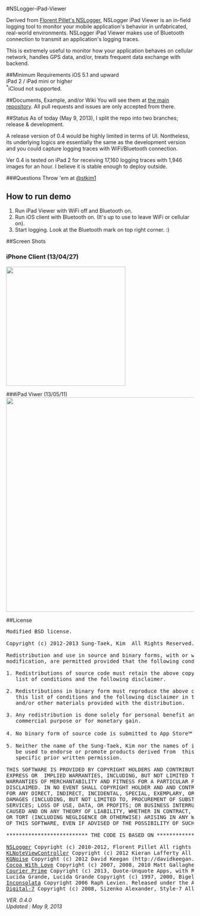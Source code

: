 #NSLogger-iPad-Viewer

Derived from [Florent Pillet's NSLogger](https://github.com/fpillet/NSLogger), NSLogger iPad Viewer is an in-field logging tool to monitor your mobile application's behavior in unfabricated, real-world environments. NSLogger iPad Viewer makes use of Bluetooth connection to transmit an application's logging traces.

This is extremely useful to monitor how your application behaves on cellular network, handles GPS data, and/or, treats frequent data exchange with backend.

##Minimum Requirements
iOS 5.1 and upward  
iPad 2 / iPad mini or higher  
<sup>*</sup>iCloud not supported.

##Documents, Example, and/or Wiki
You will see them at [the main repository](https://github.com/fpillet/NSLogger). All pull requests and issues are only accepted from there.  

##Status
As of today (May 9, 2013), I split the repo into two branches; release & development.   

A release version of 0.4 would be highly limited in terms of UI. Nontheless, its underlying logics are essentially the same as the development version and you could capture logging traces with WiFi/Bluetooth connection.    

Ver 0.4 is tested on iPad 2 for receiving 17,160 logging traces with 1,946 images for an hour. I believe it is stable enough to deploy outside.  

###Questions
Throw 'em at [@stkim1](http://twitter.com/stkim1)

## How to run demo
1. Run iPad Viewer with WiFi off and Bluetooth on.  
2. Run iOS client with Bluetooth on. (It's up to use to leave WiFi or cellular on).      
3. Start logging. Look at the Bluetooth mark on top right corner. :)  

##Screen Shots 
### iPhone Client (13/04/27)
<img width="320" src="https://raw.github.com/stkim1/NSLogger-iPad-Viewer/master/ScreenShots/iphone_13_04_27.png" />

###iPad Viwer (13/05/11)
<img width="576" src="https://raw.github.com/stkim1/NSLogger-iPad-Viewer/master/ScreenShots/ipad_13_05_11.png" />


##License
<pre>Modified BSD license.

Copyright (c) 2012-2013 Sung-Taek, Kim <stkim1@colorfulglue.com> All Rights Reserved.

Redistribution and use in source and binary forms, with or without 
modification, are permitted provided that the following conditions are met:

1. Redistributions of source code must retain the above copyright notice, this
   list of conditions and the following disclaimer.

2. Redistributions in binary form must reproduce the above copyright notice, 
   this list of conditions and the following disclaimer in the documentation
   and/or other materials provided with the distribution.

3. Any redistribution is done solely for personal benefit and not for any
   commercial purpose or for monetary gain.

4. No binary form of source code is submitted to App Store℠ of Apple Inc.

5. Neither the name of the Sung-Taek, Kim nor the names of its contributors may
   be used to endorse or promote products derived from  this software without 
   specific prior written permission.

THIS SOFTWARE IS PROVIDED BY COPYRIGHT HOLDERS AND CONTRIBUTORS "AS IS" AND ANY 
EXPRESS OR  IMPLIED WARRANTIES, INCLUDING, BUT NOT LIMITED TO, THE IMPLIED 
WARRANTIES OF MERCHANTABILITY AND FITNESS FOR A PARTICULAR PURPOSE ARE 
DISCLAIMED. IN NO EVENT SHALL COPYRIGHT HOLDER AND AND CONTRIBUTORS BE LIABLE 
FOR ANY DIRECT, INDIRECT, INCIDENTAL, SPECIAL, EXEMPLARY, OR CONSEQUENTIAL 
DAMAGES (INCLUDING, BUT NOT LIMITED TO, PROCUREMENT OF SUBSTITUTE GOODS OR 
SERVICES; LOSS OF USE, DATA, OR PROFITS; OR BUSINESS INTERRUPTION) HOWEVER 
CAUSED AND ON ANY THEORY OF LIABILITY, WHETHER IN CONTRACT, STRICT LIABILITY, 
OR TORT (INCLUDING NEGLIGENCE OR OTHERWISE) ARISING IN ANY WAY OUT OF THE USE
OF THIS SOFTWARE, EVEN IF ADVISED OF THE POSSIBILITY OF SUCH DAMAGE.

************************** THE CODE IS BASED ON ******************************

<a href="https://github.com/fpillet/NSLogger">NSLogger</a> Copyright (c) 2010-2012, Florent Pillet All rights reserved. 
<a href="https://github.com/KieranLafferty/KLNoteViewController">KLNoteViewController</a> Copyright (c) 2012 Kieran Lafferty All rights reserved. 
<a href="https://github.com/kgn/KGNoise">KGNoise</a> Copyright (c) 2012 David Keegan (http://davidkeegan.com) All rights reserved
<a href="http://www.cocoawithlove.com/">Cocoa With Love</a> Copyright (c) 2007, 2008, 2010 Matt Gallagher. All rights reserved 
<a href="http://johnaugust.com/2013/introducing-courier-prime">Courier Prime</a> Copyright (c) 2013, Quote-Unquote Apps, with Reserved Font Name Courier Prime.
Lucida Grande, Lucida Grande Copyright (c) 1997, 2000, Bigelow & Holmes Inc. U.S. Pat. Des. 289,420. All rights reserved.
<a href="http://www.levien.com/type/myfonts/inconsolata.html">Inconsolata</a> Copyright 2006 Raph Levien. Released under the Apache 2 license.
<a href="http://www.styleseven.com">Digital-7</a> Copyright (c) 2008, Sizenko Alexander, Style-7 All rights reserved.</pre>

_VER. 0.4.0_<br/>
_Updated : May 9, 2013_
